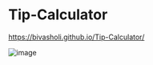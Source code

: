 # Tip-Calculator

https://bivasholi.github.io/Tip-Calculator/

![image](https://user-images.githubusercontent.com/22161091/148109609-075e6c2b-e209-41d2-8601-a86c7aa6ae31.png)
